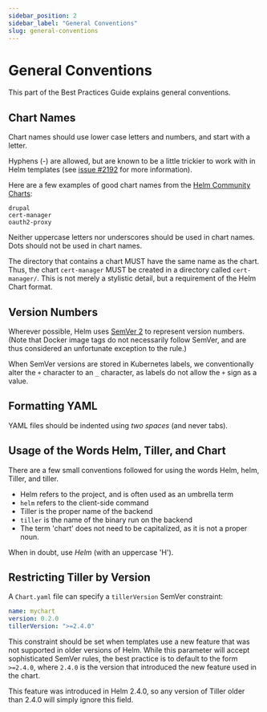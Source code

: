 ```yaml
---
sidebar_position: 2
sidebar_label: "General Conventions"
slug: general-conventions
---
```


# General Conventions

This part of the Best Practices Guide explains general conventions.

## Chart Names

Chart names should use lower case letters and numbers, and start with a letter.

Hyphens (-) are allowed, but are known to be a little trickier to work with in Helm templates (see [issue #2192](https://github.com/helm/helm/issues/2192) for more information).

Here are a few examples of good chart names from the [Helm Community Charts](https://github.com/helm/charts):

```
drupal
cert-manager
oauth2-proxy
```

Neither uppercase letters nor underscores should be used in chart names. Dots should not be used in chart names.

The directory that contains a chart MUST have the same name as the chart. Thus, the chart `cert-manager` MUST be created in a directory called `cert-manager/`. This is not merely a stylistic detail, but a requirement of the Helm Chart format.

## Version Numbers

Wherever possible, Helm uses [SemVer 2](https://semver.org) to represent version numbers. (Note that Docker image tags do not necessarily follow SemVer, and are thus considered an unfortunate exception to the rule.)

When SemVer versions are stored in Kubernetes labels, we conventionally alter the `+` character to an `_` character, as labels do not allow the `+` sign as a value.

## Formatting YAML

YAML files should be indented using _two spaces_ (and never tabs).

## Usage of the Words Helm, Tiller, and Chart

There are a few small conventions followed for using the words Helm, helm, Tiller, and tiller.

- Helm refers to the project, and is often used as an umbrella term
- `helm` refers to the client-side command
- Tiller is the proper name of the backend
- `tiller` is the name of the binary run on the backend
- The term 'chart' does not need to be capitalized, as it is not a proper noun.

When in doubt, use _Helm_ (with an uppercase 'H').

## Restricting Tiller by Version

A `Chart.yaml` file can specify a `tillerVersion` SemVer constraint:

```yaml
name: mychart
version: 0.2.0
tillerVersion: ">=2.4.0"
```

This constraint should be set when templates use a new feature that was not
supported in older versions of Helm. While this parameter will accept sophisticated
SemVer rules, the best practice is to default to the form `>=2.4.0`, where `2.4.0`
is the version that introduced the new feature used in the chart.

This feature was introduced in Helm 2.4.0, so any version of Tiller older than
2.4.0 will simply ignore this field.
